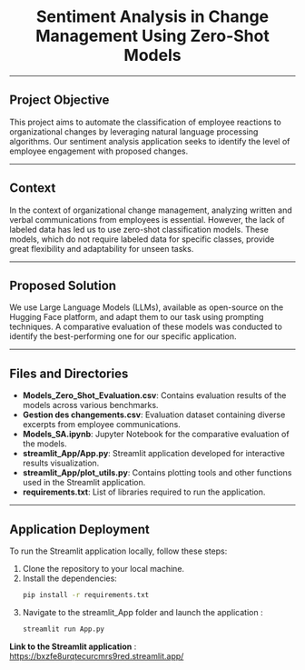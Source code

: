 <h1 align="center">Sentiment Analysis in Change Management Using Zero-Shot Models</h1>

---

## Project Objective
This project aims to automate the classification of employee reactions to organizational changes by leveraging natural language processing algorithms. Our sentiment analysis application seeks to identify the level of employee engagement with proposed changes.

---

## Context 
In the context of organizational change management, analyzing written and verbal communications from employees is essential. However, the lack of labeled data has led us to use zero-shot classification models. These models, which do not require labeled data for specific classes, provide great flexibility and adaptability for unseen tasks.

---

## Proposed Solution
We use Large Language Models (LLMs), available as open-source on the Hugging Face platform, and adapt them to our task using prompting techniques. A comparative evaluation of these models was conducted to identify the best-performing one for our specific application.

---

## Files and Directories
- **Models_Zero_Shot_Evaluation.csv**: Contains evaluation results of the models across various benchmarks.
- **Gestion des changements.csv**: Evaluation dataset containing diverse excerpts from employee communications.
- **Models_SA.ipynb**: Jupyter Notebook for the comparative evaluation of the models.
- **streamlit_App/App.py**: Streamlit application developed for interactive results visualization.
- **streamlit_App/plot_utils.py**: Contains plotting tools and other functions used in the Streamlit application.
- **requirements.txt**: List of libraries required to run the application.

---

## Application Deployment
To run the Streamlit application locally, follow these steps:

1. Clone the repository to your local machine.
2. Install the dependencies:
   ```bash
   pip install -r requirements.txt
3. Navigate to the streamlit_App folder and launch the application :
    ```bash
   streamlit run App.py
**Link to the Streamlit application** : https://bxzfe8urqtecurcmrs9red.streamlit.app/
